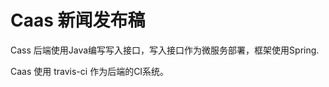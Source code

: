 Caas 新闻发布稿
==============

Cass 后端使用Java编写写入接口，写入接口作为微服务部署，框架使用Spring.

Caas 使用 travis-ci 作为后端的CI系统。
